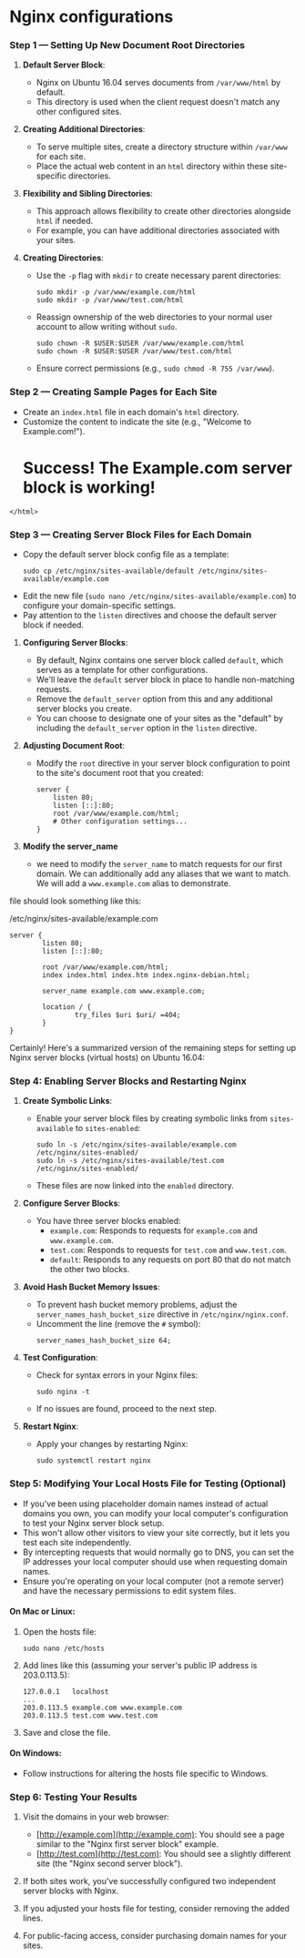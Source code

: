 # Nginx configurations

### Step 1 — Setting Up New Document Root Directories
1. **Default Server Block**:
   - Nginx on Ubuntu 16.04 serves documents from `/var/www/html` by default.
   - This directory is used when the client request doesn't match any other configured sites.

2. **Creating Additional Directories**:
   - To serve multiple sites, create a directory structure within `/var/www` for each site.
   - Place the actual web content in an `html` directory within these site-specific directories.

3. **Flexibility and Sibling Directories**:
   - This approach allows flexibility to create other directories alongside `html` if needed.
   - For example, you can have additional directories associated with your sites.

4. **Creating Directories**:
   - Use the `-p` flag with `mkdir` to create necessary parent directories:
     ```
     sudo mkdir -p /var/www/example.com/html
     sudo mkdir -p /var/www/test.com/html
     ```
   - Reassign ownership of the web directories to your normal user account to allow writing without `sudo`.
     ```
     sudo chown -R $USER:$USER /var/www/example.com/html
     sudo chown -R $USER:$USER /var/www/test.com/html
     ```
   - Ensure correct permissions (e.g., `sudo chmod -R 755 /var/www`).

### Step 2 — Creating Sample Pages for Each Site
   - Create an `index.html` file in each domain's `html` directory.
   - Customize the content to indicate the site (e.g., "Welcome to Example.com!").
    <html>
        <head>
            <title>Welcome to Example.com!</title>
        </head>
        <body>
            <h1>Success!  The Example.com server block is working!</h1>
        </body>
    </html>

### Step 3 — Creating Server Block Files for Each Domain
   - Copy the default server block config file as a template:
     ```
     sudo cp /etc/nginx/sites-available/default /etc/nginx/sites-available/example.com
     ```
   - Edit the new file (`sudo nano /etc/nginx/sites-available/example.com`) to configure your domain-specific settings.
   - Pay attention to the `listen` directives and choose the default server block if needed.

1. **Configuring Server Blocks**:
   - By default, Nginx contains one server block called `default`, which serves as a template for other configurations.
   - We'll leave the `default` server block in place to handle non-matching requests.
   - Remove the `default_server` option from this and any additional server blocks you create.
   - You can choose to designate one of your sites as the "default" by including the `default_server` option in the `listen` directive.

2. **Adjusting Document Root**:
   - Modify the `root` directive in your server block configuration to point to the site's document root that you created:
     ```
     server {
         listen 80;
         listen [::]:80;
         root /var/www/example.com/html;
         # Other configuration settings...
     }
     ```
3. **Modify the server_name**
    - we need to modify the `server_name` to match requests for our first domain. We can additionally add any aliases that we want to match. We will add a `www.example.com` alias to demonstrate.

file should look something like this:

/etc/nginx/sites-available/example.com

    server {
            listen 80;
            listen [::]:80;

            root /var/www/example.com/html;
            index index.html index.htm index.nginx-debian.html;

            server_name example.com www.example.com;

            location / {
                    try_files $uri $uri/ =404;
            }
    }

Certainly! Here's a summarized version of the remaining steps for setting up Nginx server blocks (virtual hosts) on Ubuntu 16.04:

### Step 4: Enabling Server Blocks and Restarting Nginx

1. **Create Symbolic Links**:
   - Enable your server block files by creating symbolic links from `sites-available` to `sites-enabled`:
     ```
     sudo ln -s /etc/nginx/sites-available/example.com /etc/nginx/sites-enabled/
     sudo ln -s /etc/nginx/sites-available/test.com /etc/nginx/sites-enabled/
     ```
   - These files are now linked into the `enabled` directory.

2. **Configure Server Blocks**:
   - You have three server blocks enabled:
     - `example.com`: Responds to requests for `example.com` and `www.example.com`.
     - `test.com`: Responds to requests for `test.com` and `www.test.com`.
     - `default`: Responds to any requests on port 80 that do not match the other two blocks.

3. **Avoid Hash Bucket Memory Issues**:
   - To prevent hash bucket memory problems, adjust the `server_names_hash_bucket_size` directive in `/etc/nginx/nginx.conf`.
   - Uncomment the line (remove the `#` symbol):
     ```
     server_names_hash_bucket_size 64;
     ```

4. **Test Configuration**:
   - Check for syntax errors in your Nginx files:
     ```
     sudo nginx -t
     ```
   - If no issues are found, proceed to the next step.

5. **Restart Nginx**:
   - Apply your changes by restarting Nginx:
     ```
     sudo systemctl restart nginx
     ```

### Step 5: Modifying Your Local Hosts File for Testing (Optional)

- If you've been using placeholder domain names instead of actual domains you own, you can modify your local computer's configuration to test your Nginx server block setup.
- This won't allow other visitors to view your site correctly, but it lets you test each site independently.
- By intercepting requests that would normally go to DNS, you can set the IP addresses your local computer should use when requesting domain names.
- Ensure you're operating on your local computer (not a remote server) and have the necessary permissions to edit system files.

#### On Mac or Linux:

1. Open the hosts file:
   ```
   sudo nano /etc/hosts
   ```

2. Add lines like this (assuming your server's public IP address is 203.0.113.5):
   ```
   127.0.0.1   localhost
   ...
   203.0.113.5 example.com www.example.com
   203.0.113.5 test.com www.test.com
   ```

3. Save and close the file.

#### On Windows:

- Follow instructions for altering the hosts file specific to Windows.

### Step 6: Testing Your Results

1. Visit the domains in your web browser:
   - [http://example.com](http://example.com): You should see a page similar to the "Nginx first server block" example.
   - [http://test.com](http://test.com): You should see a slightly different site (the "Nginx second server block").

2. If both sites work, you've successfully configured two independent server blocks with Nginx.

3. If you adjusted your hosts file for testing, consider removing the added lines.

4. For public-facing access, consider purchasing domain names for your sites.
